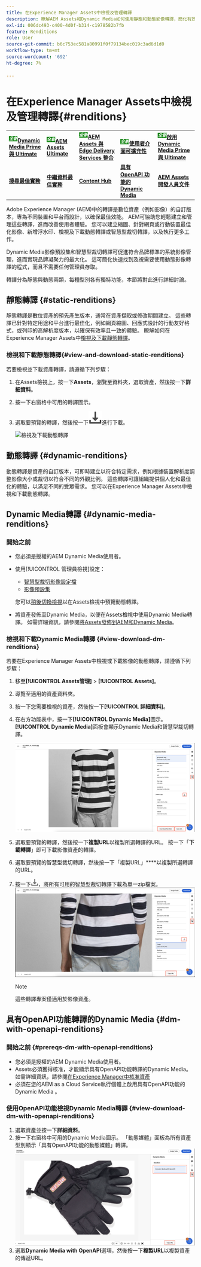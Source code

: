```yaml
---
title: 在Experience Manager Assets中檢視及管理轉譯
description: 瞭解AEM Assets和Dynamic Media如何使用靜態和動態影像轉譯，簡化有效的影像管理。
exl-id: 006dc493-c400-4d0f-b314-c1978582b7fb
feature: Renditions
role: User
source-git-commit: b6c753ec581a80991f0f79134bec019c3ad6d1d0
workflow-type: tm+mt
source-wordcount: '692'
ht-degree: 7%

---
```


# 在Experience Manager Assets中檢視及管理轉譯{#renditions}

<table>
    <tr>
        <td>
            <sup style= "background-color:#008000; color:#FFFFFF; font-weight:bold"><i>全新</i></sup><a href="/help/assets/dynamic-media/dm-prime-ultimate.md"><b>Dynamic Media Prime 與 Ultimate</b></a>
        </td>
        <td>
            <sup style= "background-color:#008000; color:#FFFFFF; font-weight:bold"><i>全新</i></sup><a href="/help/assets/assets-ultimate-overview.md"><b>AEM Assets Ultimate</b></a>
        </td>
        <td>
            <sup style= "background-color:#008000; color:#FFFFFF; font-weight:bold"><i>全新</i></sup><a href="/help/assets/integrate-aem-assets-edge-delivery-services.md"><b>AEM Assets 與 Edge Delivery Services 整合</b></a>
        </td>
        <td>
            <sup style= "background-color:#008000; color:#FFFFFF; font-weight:bold"><i>全新</i></sup><a href="/help/assets/aem-assets-view-ui-extensibility.md"><b>使用者介面可擴充性</b></a>
        </td>
          <td>
            <sup style= "background-color:#008000; color:#FFFFFF; font-weight:bold"><i>全新</i></sup><a href="/help/assets/dynamic-media/enable-dynamic-media-prime-and-ultimate.md"><b>啟用 Dynamic Media Prime 與 Ultimate</b></a>
        </td>
    </tr>
    <tr>
        <td>
            <a href="/help/assets/search-best-practices.md"><b>搜尋最佳實務</b></a>
        </td>
        <td>
            <a href="/help/assets/metadata-best-practices.md"><b>中繼資料最佳實務</b></a>
        </td>
        <td>
            <a href="/help/assets/product-overview.md"><b>Content Hub</b></a>
        </td>
        <td>
            <a href="/help/assets/dynamic-media-open-apis-overview.md"><b>具有 OpenAPI 功能的 Dynamic Media</b></a>
        </td>
        <td>
            <a href="https://developer.adobe.com/experience-cloud/experience-manager-apis/"><b>AEM Assets 開發人員文件</b></a>
        </td>
    </tr>
</table>

Adobe Experience Manager (AEM)中的轉譯是數位資產（例如影像）的自訂版本，專為不同裝置和平台而設計，以確保最佳效能。 AEM可協助您輕鬆建立和管理這些轉譯，進而改善使用者體驗。 您可以建立縮圖、針對網頁或行動裝置最佳化影像、新增浮水印、檢視及下載動態轉譯或智慧型裁切轉譯，以及執行更多工作。

Dynamic Media影像預設集和智慧型裁切轉譯可促進符合品牌標準的系統影像管理，進而實現品牌凝聚力的最大化。 這可簡化快速找到及視需要使用動態影像轉譯的程式，而且不需要任何管理員存取。

轉譯分為靜態與動態兩類，每種型別各有獨特功能，本節將對此進行詳細討論。

## 靜態轉譯 {#static-renditions}

靜態轉譯是數位資產的預先產生版本，通常在資產擷取或修改期間建立。 這些轉譯已針對特定用途和平台進行最佳化，例如網頁縮圖、回應式設計的行動友好格式，或列印的高解析度版本，以確保有效率且一致的體驗。
瞭解如何在Experience Manager Assets中[檢視及下載靜態轉譯](#view-and-download-static-renditions)。

### 檢視和下載靜態轉譯{#view-and-download-static-renditions}

若要檢視並下載資產轉譯，請遵循下列步驟：

1. 在Assets檢視上，按一下&#x200B;**Assets**，瀏覽至資料夾，選取資產，然後按一下&#x200B;**詳細資料**。
1. 按一下右窗格中可用的轉譯圖示。
1. 選取要預覽的轉譯，然後按一下![下載圖示](/help/assets/assets/download-icon.svg)進行下載。

   ![檢視及下載動態轉譯](/help/assets/assets/view-download-static-rendition.png)

## 動態轉譯 {#dynamic-renditions}

動態轉譯是資產的自訂版本，可即時建立以符合特定需求，例如根據裝置解析度調整影像大小或裁切以符合不同的外觀比例。
這些轉譯可讓組織提供個人化和最佳化的體驗，以滿足不同的受眾需求。 您可以在Experience Manager Assets中檢視和下載動態轉譯。

## Dynamic Media轉譯 {#dynamic-media-renditions}

### 開始之前

* 您必須是授權的AEM Dynamic Media使用者。
* 使用[!UICONTROL 管理員檢視]設定：
   * [智慧型裁切影像設定檔](/help/assets/dynamic-media/image-profiles.md#creating-image-profiles)
   * [影像預設集](/help/assets/dynamic-media/managing-image-presets.md)

  您可以[稍後切換檢視](/help/assets/assets-view-introduction.md#how-to-access-assets-view)以在Assets檢視中預覽動態轉譯。
* 將資產發佈至Dynamic Media，以便在Assets檢視中使用Dynamic Media轉譯。 如需詳細資訊，請參閱[將Assets發佈到AEM和Dynamic Media](https://experienceleague.adobe.com/en/docs/experience-manager-cloud-service/content/assets/assets-view/publish-assets-to-aem-and-dm)。


### 檢視和下載Dynamic Media轉譯 {#view-download-dm-renditions}

若要在Experience Manager Assets中檢視或下載影像的動態轉譯，請遵循下列步驟：

1. 移至&#x200B;**[!UICONTROL Assets管理]** > **[!UICONTROL Assets]**。

1. 導覽至適用的資產資料夾。

1. 按一下您需要檢視的資產，然後按一下&#x200B;**[!UICONTROL 詳細資料]**。

1. 在右方功能表中，按一下&#x200B;**[!UICONTROL Dynamic Media]**&#x200B;圖示。 **[!UICONTROL Dynamic Media]**&#x200B;面板會顯示Dynamic Media和智慧型裁切轉譯。

   ![動態轉譯](/help/assets/assets/dm-scene7-renditions.png)
   <!-- ![dynamic renditions](assets/preset_smart_crop_view.png) -->

1. 選取要預覽的轉譯，然後按一下&#x200B;**複製URL**&#x200B;以複製所選轉譯的URL。 按一下「**下載轉譯**」即可下載影像資產的轉譯。
1. 選取要預覽的智慧型裁切轉譯，然後按一下「複製URL」****&#x200B;以複製所選轉譯的URL。
1. 按一下![下載圖示](assets/do-not-localize/download-icon.png)，將所有可用的智慧型裁切轉譯下載為單一zip檔案。
   ![下載圖示](/help/assets/assets/smartcrop-rendition.png)

   >[!NOTE]
   >
   >這些轉譯專案僅適用於影像資產。

## 具有OpenAPI功能轉譯的Dynamic Media {#dm-with-openapi-renditions}

### 開始之前 {#prereqs-dm-with-openapi-renditions}

* 您必須是授權的AEM Dynamic Media使用者。
* Assets必須獲得核准，才能顯示具有OpenAPI功能轉譯的Dynamic Media。 如需詳細資訊，請參閱[在Experience Manager中核准資產](/help/assets/approve-assets.md#copy-delivery-url-approved-assets)
* 必須在您的AEM as a Cloud Service執行個體上啟用具有OpenAPI功能的Dynamic Media 。

### 使用OpenAPI功能檢視Dynamic Media轉譯 {#view-download-dm-with-openapi-renditions}

1. 選取資產並按一下&#x200B;**詳細資料**。
1. 按一下右窗格中可用的Dynamic Media圖示。 「動態媒體」面板為所有資產型別顯示「具有OpenAPI功能的動態媒體」轉譯。
   ![下載圖示](/help/assets/assets/dm-with-open-api-copy-url.png)
1. 選取&#x200B;**Dynamic Media with OpenAPI**&#x200B;選項，然後按一下&#x200B;**複製URL**&#x200B;以複製資產的傳遞URL。


